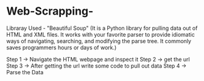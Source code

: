 # Web-Scrapping-

Libraray Used - "Beautiful Soup"
(It is a Python library for pulling data out of HTML and XML files. It works with your favorite parser to provide idiomatic ways of navigating, searching, and modifying the parse tree. It commonly saves programmers hours or days of work.)

Step 1 -> Navigate the HTML webpage and inspect it
Step 2 -> get the url
Step 3 -> After getting the url write some code to pull out data
Step 4 -> Parse the Data


